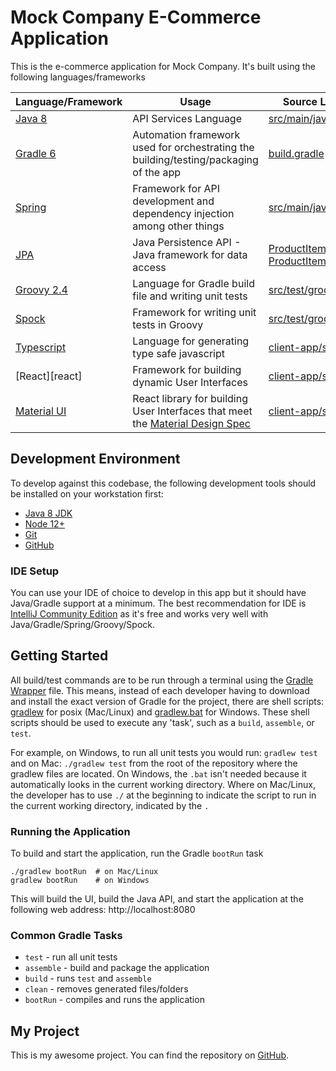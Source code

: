 # Mock Company E-Commerce Application

This is the e-commerce application for Mock Company.  It's built using the following languages/frameworks

| Language/Framework       | Usage | Source Location |
| ------------------------ | ------- | --------------- |
| [Java 8][java]           | API Services Language                                                                            | [src/main/java][main]                                                       |
| [Gradle 6][gradle]       | Automation framework used for orchestrating the building/testing/packaging of the app            | [build.gradle]()                                                            |
| [Spring][spring]         | Framework for API development and dependency injection among other things                        | [src/main/java][main]                                                       |
| [JPA][jpa]               | Java Persistence API - Java framework for data access                                            | [ProductItem][ProductItem] / [ProductItemRepository][ProductItemRepository] |
| [Groovy 2.4][groovy]     | Language for Gradle build file and writing unit tests                                            | [src/test/groovy][test]                                                     |
| [Spock][spock]           | Framework for writing unit tests in Groovy                                                       | [src/test/groovy][test]                                                     |
| [Typescript][typescript] | Language for generating type safe javascript                                                     | [client-app/src][client-app]                                                |
| [React][react]           | Framework for building dynamic User Interfaces                                                   | [client-app/src][client-app]                                                |
| [Material UI][material]  | React library for building User Interfaces that meet the [Material Design Spec][material-design] | [client-app/src][client-app]                                                |


## Development Environment

To develop against this codebase, the following development tools should be installed on your
workstation first:
 * [Java 8 JDK](https://www.oracle.com/java/technologies/javase/javase-jdk8-downloads.html)
 * [Node 12+](https://nodejs.org/en/download/)
 * [Git](https://github.com/git-guides/install-git)   
 * [GitHub](https://docs.github.com/en/github/getting-started-with-github/quickstart/set-up-git)

### IDE Setup

You can use your IDE of choice to develop in this app but it should have Java/Gradle support at
a minimum.  The best recommendation for IDE is [IntelliJ Community Edition](https://www.jetbrains.com/idea/download/) as
it's free and works very well with Java/Gradle/Spring/Groovy/Spock.

## Getting Started

All build/test commands are to be run through a terminal using the [Gradle Wrapper](https://docs.gradle.org/current/userguide/gradle_wrapper.html) file.
This means, instead of each developer having to download and install the exact version of Gradle for the project,
there are shell scripts: [gradlew]() for posix (Mac/Linux) and [gradlew.bat]() for Windows. These shell scripts should be
used to execute any 'task', such as a `build`, `assemble`, or `test`.

For example, on Windows, to run all unit tests you would run: `gradlew test` and on Mac: `./gradlew test` from the root of the repository
where the gradlew files are located. On Windows, the `.bat` isn't needed because it automatically looks in the current working directory.  Where on Mac/Linux,
the developer has to use `./` at the beginning to indicate the script to run in the current working directory, indicated by the `.`

### Running the Application

To build and start the application, run the Gradle `bootRun` task

    ./gradlew bootRun  # on Mac/Linux
    gradlew bootRun    # on Windows

This will build the UI, build the Java API, and start the application at the following 
web address: http://localhost:8080

### Common Gradle Tasks

 * `test` - run all unit tests
 * `assemble` - build and package the application
 * `build` - runs `test` and `assemble`
 * `clean` - removes generated files/folders
 * `bootRun` - compiles and runs the application

[java]: https://docs.oracle.com/javase/8/docs/api/
[gradle]: https://docs.gradle.org/6.8.1/userguide/userguide.html
[main]: ./src/main/java
[jpa]: https://www.tutorialspoint.com/jpa/index.htm
[ProductItem]: ./src/main/java/com/mockcompany/webapp/model/ProductItem.java
[ProductItemRepository]: ./src/main/java/com/mockcompany/webapp/data/ProductItemRepository.java
[test]: ./src/test/groovy
[spring]: https://spring.io/projects/spring-framework
[groovy]: https://groovy-lang.org/
[spock]: https://spockframework.org/spock/docs/2.0/index.html
[typescript]: https://www.typescriptlang.org/docs/handbook/intro.html
[client-app]: ./client-app/src
[material]: https://material-ui.com/
[material-design]: https://material.io/


## My Project

This is my awesome project. You can find the repository on [GitHub](https://github.com/prajwalyatharth/mock-company-webapp).
